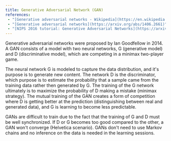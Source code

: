 ```yaml
---
title: Generative Adversarial Network (GAN)
references:
 - "[Generative adversarial networks - Wikipedia](https://en.wikipedia.org/wiki/Generative_adversarial_networks)"
 - "[Generative adversarial networks](https://arxiv.org/abs/1406.2661)"
 - "[NIPS 2016 tutorial: Generative Adversarial Networks](https://arxiv.org/abs/1701.00160)"
---
```

Generative adversarial networks were proposed by Ian Goodfellow in 2014. A GAN consists of a model with two neural networks, G (generative model) and D (discriminative model), which are competing in a minimax two-player game.

The neural network G is modeled to capture the data distribution, and it's purpose is to generate new content. The network D is the discriminator, which purpose is to estimate the probability that a sample came from the training data rather then generated by G.
The training of the G network ultimately is to maximize the probability of D making a mistake (minimax strategy). The mutual training of the GAN creates a form of competition where D is getting better at the prediction (distinguishing between real and generated data), and G is learning to become less predictable.

GANs are difficult to train due to the fact that the training of G and D must be well synchronized. If D or G becomes too good compared to the other, a GAN won't converge (Helvetica scenario). GANs don't need to use Markov chains and no inference on the data is needed in the learning sessions.
